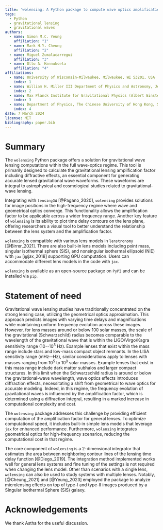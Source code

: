 ```yaml
---
title: 'wolensing: A Python package to compute wave optics amplification factor for gravitational wave'
tags:
  - Python
  - gravitational lensing
  - gravitational waves
authors:
  - name: Simon M.C. Yeung
    affiliation: "1"
  - name: Mark H.Y. Cheung
    affiliation: "2"
  - name: Miguel Zumalacarregui
    affiliation: "3"
  - name: Otto A. Hannuksela
    affiliation: "4"
affiliations:
  - name: University of Wisconsin-Milwaukee, Milwaukee, WI 53201, USA
    index: 1
  - name: William H. Miller III Department of Physics and Astronomy, Johns Hopkins University, 3400 North Charles Street, Baltimore, Maryland, 21218, USA
    index: 2
  - name: Max Planck Institute for Gravitational Physics (Albert Einstein Institute), Am Muhlenberg 1, D-14476 Potsdam, Germany
    index: 3
  - name: Department of Physics, The Chinese University of Hong Kong, Shatin, New Territories, Hong Kong
    index: 4
date: 7 March 2024
license: MIT
bibliography: paper.bib
---
```


# Summary

The `wolensing` Python package offers a solution for gravitational wave lensing computations within the full wave-optics regime. 
This tool is primarily designed to calculate the gravitational lensing amplification factor including diffractive effects, an essential component for generating accurate lensed gravitational wave waveforms. 
These waveforms are integral to astrophysical and cosmological studies related to gravitational-wave lensing.

Integrating with `lensingGW` [@Pagano_2020], `wolensing` provides solutions for image positions in the high-frequency regime where wave and geometrical optics converge. 
This functionality allows the amplification factor to be applicable across a wider frequency range. Another key feature of `wolensing` is its ability to plot time delay contours on the lens plane, offering researchers a visual tool to better understand the relationship between the lens system and the amplification factor. 

`wolensing` is compatible with various lens models in `lenstronomy` [@Birrer_2021]. 
There are also built-in lens models including point mass, singular isothermal sphere (SIS), and nonsingular isothermal ellipsoid (NIE) with `jax` [@jax_2018] supporting GPU computation. Users can accommodate different lens models in the code with `jax`.

`wolensing` is available as an open-source package on `PyPI` and can be installed via `pip`.  

# Statement of need

Gravitational wave lensing studies have traditionally concentrated on the strong lensing case, utilizing the geometrical optics approximation.
This approach predicts images with varying time delays and magnifications while maintaining uniform frequency evolution across these images.
However, for lens masses around or below 100 solar masses, the scale of the gravitational (Schwarzschild) radius becomes comparable to the wavelength of the gravitational wave that is within the LIGO/Virgo/Kagra sensitivity range ($10$--$10^3$ Hz). 
Example lenses that exist within the mass range include stars and low-mass compact object remnants. 
In the LISA sensitivty range (mHz--Hz), similar considerations apply to lenses with masses ranging from $10^5$ to $10^8$ solar masses. 
Example lenses that exist in this mass range include dark matter subhalos and larger compact structures. 
In this limit when the Schwarzschild radius is around or below the gravitational-wave wavelength, wave optics effects introduces diffraction effects, necessitating a shift from geometrical to wave optics for accurate modeling.
Indeed, in this regime, the frequency evolution of gravitational waves is influenced by the amplification factor, which is determined using a diffraction integral, resulting in a marked increase in computational complexity and cost.

The `wolensing` package addresses this challenge by providing efficient computation of the amplification factor for general lenses.
To optimize computational speed, it includes built-in simple lens models that leverage `jax` for enhanced performance.
Furthermore, `wolensing` integrates geometrical optics for high-frequency scenarios, reducing the computational cost in that regime. 

The core component of `wolensing` is a 2-dimensional integrator that estimates the area between neighboring contour lines of the lensing time delay function [@Diego_2019].
The integration method implemented works well for general lens systems and fine tuning of the settings is not required when changing the lens model.
Other than scenarios with a single lens, `wolensing` can also be used to study systems with multiple lenses.
Notably, [@Cheung_2021] and [@Yeung_2023] employed the package to analyze microlensing effects on top of type-I and type-II images produced by a Singular Isothermal Sphere (SIS) galaxy.

# Acknowledgements

We thank Astha for the useful discussion.
